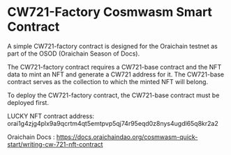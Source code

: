 # CW721-Factory Cosmwasm Smart Contract

A simple CW721-factory contract is designed for the Oraichain testnet as part of the OSOD (Oraichain Season of Docs).

The CW721-factory contract requires a CW721-base contract and the NFT data to mint an NFT and generate a CW721 address for it. The CW721-base contract serves as the collection to which the minted NFT will belong.

To deploy the CW721-factory contract, the CW721-base contract must be deployed first.

LUCKY NFT contract address: orai1g4zjg4plx9a9qcrtm4qt5emtpvp5qj74r95eqd0z8nys4ugdl65q8kr2a2

Oraichain Docs : https://docs.oraichaindao.org/cosmwasm-quick-start/writing-cw-721-nft-contract
